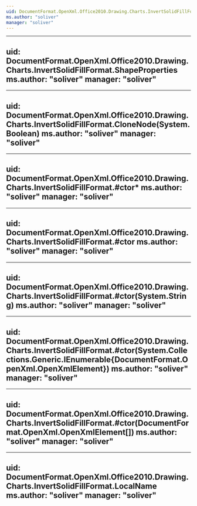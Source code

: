 ```yaml
---
uid: DocumentFormat.OpenXml.Office2010.Drawing.Charts.InvertSolidFillFormat
ms.author: "soliver"
manager: "soliver"
---
```


---
uid: DocumentFormat.OpenXml.Office2010.Drawing.Charts.InvertSolidFillFormat.ShapeProperties
ms.author: "soliver"
manager: "soliver"
---

---
uid: DocumentFormat.OpenXml.Office2010.Drawing.Charts.InvertSolidFillFormat.CloneNode(System.Boolean)
ms.author: "soliver"
manager: "soliver"
---

---
uid: DocumentFormat.OpenXml.Office2010.Drawing.Charts.InvertSolidFillFormat.#ctor*
ms.author: "soliver"
manager: "soliver"
---

---
uid: DocumentFormat.OpenXml.Office2010.Drawing.Charts.InvertSolidFillFormat.#ctor
ms.author: "soliver"
manager: "soliver"
---

---
uid: DocumentFormat.OpenXml.Office2010.Drawing.Charts.InvertSolidFillFormat.#ctor(System.String)
ms.author: "soliver"
manager: "soliver"
---

---
uid: DocumentFormat.OpenXml.Office2010.Drawing.Charts.InvertSolidFillFormat.#ctor(System.Collections.Generic.IEnumerable{DocumentFormat.OpenXml.OpenXmlElement})
ms.author: "soliver"
manager: "soliver"
---

---
uid: DocumentFormat.OpenXml.Office2010.Drawing.Charts.InvertSolidFillFormat.#ctor(DocumentFormat.OpenXml.OpenXmlElement[])
ms.author: "soliver"
manager: "soliver"
---

---
uid: DocumentFormat.OpenXml.Office2010.Drawing.Charts.InvertSolidFillFormat.LocalName
ms.author: "soliver"
manager: "soliver"
---
